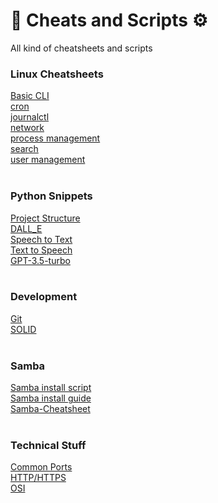 # 🧠 Cheats and Scripts ⚙️
All kind of cheatsheets and scripts

### Linux Cheatsheets
[Basic CLI](/Linux/basics.md)</br>
[cron](/Linux/cron.md)</br>
[journalctl](/Linux/journalctl.md)</br>
[network](/Linux/network.md)</br>
[process management](/Linux/process_managment.md)</br>
[search](/Linux/search.md)</br>
[user management](/Linux/user_managment.md)</br>
<br>
### Python Snippets
[Project Structure](Python\Snippets/ProjectStructure.md)</br>
[DALL_E](Python\Snippets/dall_e.py)</br>
[Speech to Text](Python\Snippets/speech_recognition.py)</br>
[Text to Speech](Python\Snippets/text_to_speech.py)</br>
[GPT-3.5-turbo](Python\Snippets/gpt-3.5-turbo.py)</br>
<br>
### Development
[Git](Development/git.md)</br>
[SOLID](Development/SOLID.md)</br>
<br>
### Samba
[Samba install script](Samba/install_samba.py)</br>
[Samba install guide](Samba/install_samba.md)</br>
[Samba-Cheatsheet](Samba/samba_cheatsheet.md)</br>
<br>
### Technical Stuff
[Common Ports](Technical%20Stuff/Common%20Ports.md)</br>
[HTTP/HTTPS](Technical%20Stuff/HTTP_HTTPS.md)</br>
[OSI](Technical%20Stuff/OSI.md)</br>
